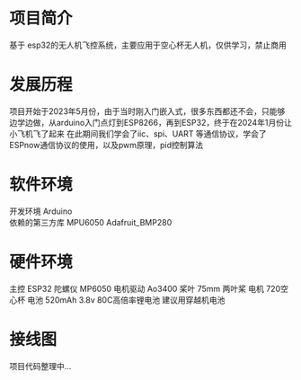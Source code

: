 # 项目简介
基于 esp32的无人机飞控系统，主要应用于空心杯无人机，仅供学习，禁止商用
# 发展历程
项目开始于2023年5月份，由于当时刚入门嵌入式，很多东西都还不会，只能够边学边做，从arduino入门点灯到ESP8266，再到ESP32，终于在2024年1月份让小飞机飞了起来
在此期间我们学会了iic、spi、UART 等通信协议，学会了ESPnow通信协议的使用，以及pwm原理，pid控制算法
# 软件环境
开发环境 Arduino  
依赖的第三方库 MPU6050 Adafruit_BMP280 
# 硬件环境
主控 ESP32 
陀螺仪 MP6050 
电机驱动 Ao3400 
桨叶 75mm 两叶桨
电机 720空心杯
电池 520mAh 3.8v 80C高倍率锂电池  建议用穿越机电池

# 接线图





项目代码整理中...
